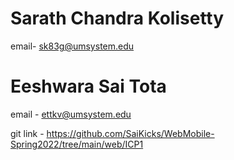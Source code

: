 # Sarath Chandra Kolisetty
email- sk83g@umsystem.edu

# Eeshwara Sai Tota
email - ettkv@umsystem.edu

git link - https://github.com/SaiKicks/WebMobile-Spring2022/tree/main/web/ICP1
